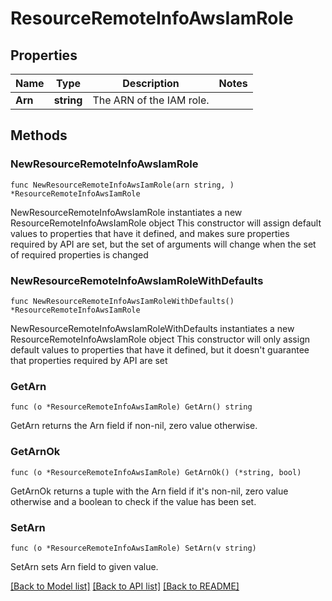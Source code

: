# ResourceRemoteInfoAwsIamRole

## Properties

Name | Type | Description | Notes
------------ | ------------- | ------------- | -------------
**Arn** | **string** | The ARN of the IAM role. | 

## Methods

### NewResourceRemoteInfoAwsIamRole

`func NewResourceRemoteInfoAwsIamRole(arn string, ) *ResourceRemoteInfoAwsIamRole`

NewResourceRemoteInfoAwsIamRole instantiates a new ResourceRemoteInfoAwsIamRole object
This constructor will assign default values to properties that have it defined,
and makes sure properties required by API are set, but the set of arguments
will change when the set of required properties is changed

### NewResourceRemoteInfoAwsIamRoleWithDefaults

`func NewResourceRemoteInfoAwsIamRoleWithDefaults() *ResourceRemoteInfoAwsIamRole`

NewResourceRemoteInfoAwsIamRoleWithDefaults instantiates a new ResourceRemoteInfoAwsIamRole object
This constructor will only assign default values to properties that have it defined,
but it doesn't guarantee that properties required by API are set

### GetArn

`func (o *ResourceRemoteInfoAwsIamRole) GetArn() string`

GetArn returns the Arn field if non-nil, zero value otherwise.

### GetArnOk

`func (o *ResourceRemoteInfoAwsIamRole) GetArnOk() (*string, bool)`

GetArnOk returns a tuple with the Arn field if it's non-nil, zero value otherwise
and a boolean to check if the value has been set.

### SetArn

`func (o *ResourceRemoteInfoAwsIamRole) SetArn(v string)`

SetArn sets Arn field to given value.



[[Back to Model list]](../README.md#documentation-for-models) [[Back to API list]](../README.md#documentation-for-api-endpoints) [[Back to README]](../README.md)



